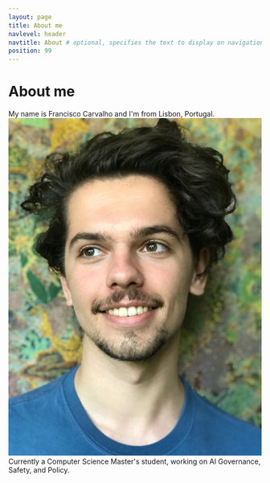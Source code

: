 ```yaml
---
layout: page
title: About me
navlevel: header
navtitle: About # optional, specifies the text to display on navigation item
position: 99
---
```

# About me
My name is Francisco Carvalho and I'm from Lisbon, Portugal. 
![Me](/assets/img/portrait.jpg)
Currently a Computer Science Master's student, working on AI Governance, Safety, and Policy.